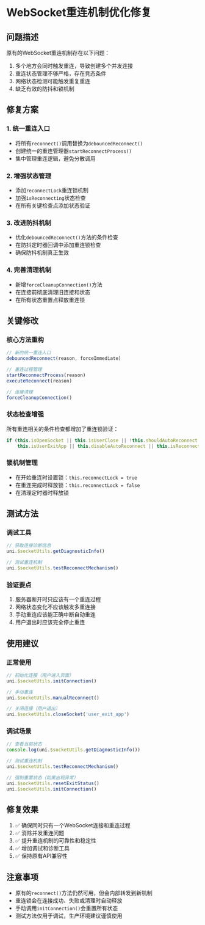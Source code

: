 # WebSocket重连机制优化修复

## 问题描述
原有的WebSocket重连机制存在以下问题：
1. 多个地方会同时触发重连，导致创建多个并发连接
2. 重连状态管理不够严格，存在竞态条件
3. 网络状态检测可能触发重复重连
4. 缺乏有效的防抖和锁机制

## 修复方案

### 1. 统一重连入口
- 将所有`reconnect()`调用替换为`debouncedReconnect()`
- 创建统一的重连管理器`startReconnectProcess()`
- 集中管理重连逻辑，避免分散调用

### 2. 增强状态管理
- 添加`reconnectLock`重连锁机制
- 加强`isReconnecting`状态检查
- 在所有关键检查点添加状态验证

### 3. 改进防抖机制
- 优化`debouncedReconnect()`方法的条件检查
- 在防抖定时器回调中添加重连锁检查
- 确保防抖机制真正生效

### 4. 完善清理机制
- 新增`forceCleanupConnection()`方法
- 在连接前彻底清理旧连接和状态
- 在所有状态重置点释放重连锁

## 关键修改

### 核心方法重构
```javascript
// 新的统一重连入口
debouncedReconnect(reason, forceImmediate) 

// 重连过程管理
startReconnectProcess(reason)
executeReconnect(reason)

// 连接清理
forceCleanupConnection()
```

### 状态检查增强
所有重连相关的条件检查都增加了重连锁验证：
```javascript
if (this.isOpenSocket || this.isUserClose || !this.shouldAutoReconnect || 
    this.isUserExitApp || this.disableAutoReconnect || this.isReconnecting || this.reconnectLock)
```

### 锁机制管理
- 在开始重连时设置锁：`this.reconnectLock = true`
- 在重连完成时释放锁：`this.reconnectLock = false`
- 在清理定时器时释放锁

## 测试方法

### 调试工具
```javascript
// 获取连接诊断信息
uni.$socketUtils.getDiagnosticInfo()

// 测试重连机制
uni.$socketUtils.testReconnectMechanism()
```

### 验证要点
1. 服务器断开时只应该有一个重连过程
2. 网络状态变化不应该触发多重连接  
3. 手动重连应该能正确中断自动重连
4. 用户退出时应该完全停止重连

## 使用建议

### 正常使用
```javascript
// 初始化连接（用户进入页面）
uni.$socketUtils.initConnection()

// 手动重连
uni.$socketUtils.manualReconnect()

// 关闭连接（用户退出）
uni.$socketUtils.closeSocket('user_exit_app')
```

### 调试场景
```javascript
// 查看当前状态
console.log(uni.$socketUtils.getDiagnosticInfo())

// 测试重连机制
uni.$socketUtils.testReconnectMechanism()

// 强制重置状态（如果出现异常）
uni.$socketUtils.resetExitStatus()
uni.$socketUtils.initConnection()
```

## 修复效果
1. ✅ 确保同时只有一个WebSocket连接和重连过程
2. ✅ 消除并发重连问题
3. ✅ 提升重连机制的可靠性和稳定性
4. ✅ 增加调试和诊断工具
5. ✅ 保持原有API兼容性

## 注意事项
- 原有的`reconnect()`方法仍然可用，但会内部转发到新机制
- 重连锁会在连接成功、失败或清理时自动释放
- 手动调用`initConnection()`会重置所有状态
- 测试方法仅用于调试，生产环境建议谨慎使用 